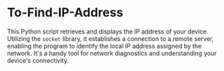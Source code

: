 # To-Find-IP-Address
This Python script retrieves and displays the IP address of your device. Utilizing the `socket` library, it establishes a connection to a remote server, enabling the program to identify the local IP address assigned by the network. It's a handy tool for network diagnostics and understanding your device's connectivity.
